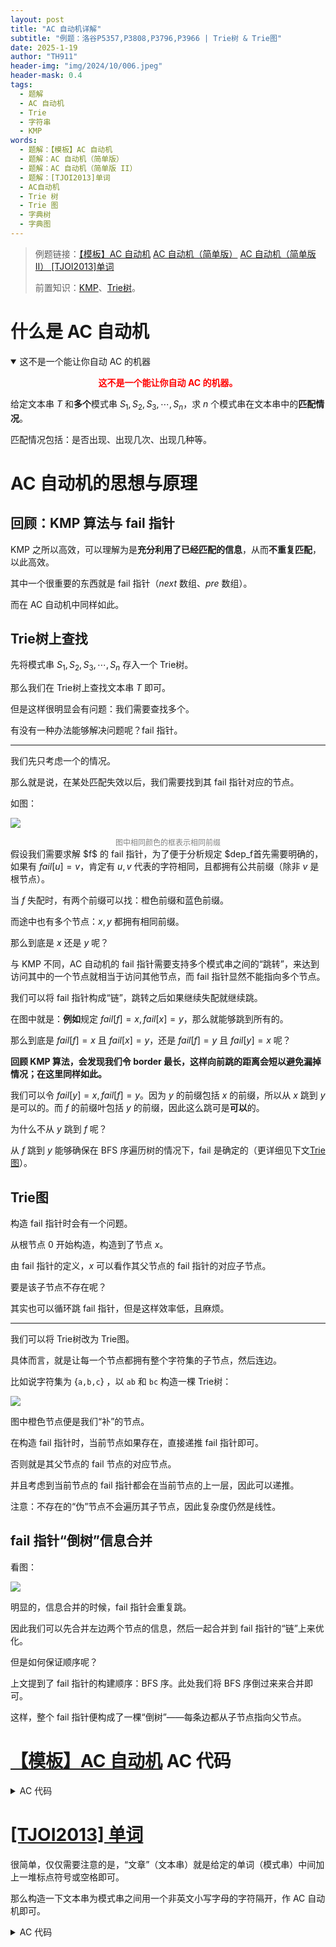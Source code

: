 ```yaml
---
layout: post
title: "AC 自动机详解"
subtitle: "例题：洛谷P5357,P3808,P3796,P3966 | Trie树 & Trie图"
date: 2025-1-19
author: "TH911"
header-img: "img/2024/10/006.jpeg"
header-mask: 0.4
tags:
  - 题解
  - AC 自动机
  - Trie
  - 字符串
  - KMP
words:
  - 题解：【模板】AC 自动机
  - 题解：AC 自动机（简单版）
  - 题解：AC 自动机（简单版 II）
  - 题解：[TJOI2013]单词
  - AC自动机
  - Trie 树
  - Trie 图
  - 字典树
  - 字典图
---
```


> 例题链接：[【模板】AC 自动机](https://www.luogu.com.cn/problem/P5357) [AC 自动机（简单版）](https://www.luogu.com.cn/problem/P3808) [AC 自动机（简单版 II） ](https://www.luogu.com.cn/problem/P3796) [[TJOI2013]单词](https://luogu.com.cn/problem/P3966)
>
> 前置知识：[KMP](/2024/11/18/2/)、[Trie树](/2024/11/14/1/)。

# 什么是 AC 自动机

<details class="warning" open>
    <summary>这不是一个能让你自动 AC 的机器</summary>
    <p style="color:red;text-align:center">
        <b>这不是一个能让你自动 AC 的机器。</b>
    </p>
</details>

给定文本串 $T$ 和**多个**模式串 $S_1,S_2,S_3,\cdots,S_n$，求 $n$ 个模式串在文本串中的**匹配情况**。

匹配情况包括：是否出现、出现几次、出现几种等。

# AC 自动机的思想与原理

## 回顾：KMP 算法与 fail 指针

KMP 之所以高效，可以理解为是**充分利用了已经匹配的信息**，从而**不重复匹配**，以此高效。

其中一个很重要的东西就是 fail 指针（$next$ 数组、$pre$ 数组）。

而在 AC 自动机中同样如此。

## Trie树上查找

先将模式串 $S_1,S_2,S_3,\cdots,S_n$ 存入一个 Trie树。

那么我们在 Trie树上查找文本串 $T$ 即可。

但是这样很明显会有问题：我们需要查找多个。

有没有一种办法能够解决问题呢？fail 指针。

***

我们先只考虑一个的情况。

那么就是说，在某处匹配失效以后，我们需要找到其 fail 指针对应的节点。

如图：

![](/img/2025/01/010.png)

<div style="text-align:center;font-size:12px;color:gray;">
    图中相同颜色的框表示相同前缀
</div>
假设我们需要求解 $f$ 的 fail 指针，为了便于分析规定 $dep_f<dep<y<dep_x$，$dep_x$ 表示节点 $x$ 的深度，原因见下文。

首先需要明确的，如果有 $fail[u]=v$，肯定有 $u,v$ 代表的字符相同，且都拥有公共前缀（除非 $v$ 是根节点）。

当 $f$ 失配时，有两个前缀可以找：橙色前缀和蓝色前缀。

而途中也有多个节点：$x,y$ 都拥有相同前缀。

那么到底是 $x$ 还是 $y$ 呢？

与 KMP 不同，AC 自动机的 fail 指针需要支持多个模式串之间的“跳转”，来达到访问其中的一个节点就相当于访问其他节点，而 fail 指针显然不能指向多个节点。

我们可以将 fail 指针构成“链”，跳转之后如果继续失配就继续跳。

在图中就是：**例如**规定 $fail[f]=x,fail[x]=y$，那么就能够跳到所有的。

那么到底是 $fail[f]=x$ 且 $fail[x]=y$，还是 $fail[f]=y$ 且 $fail[y]=x$ 呢？

**回顾 KMP 算法，会发现我们令 border 最长，这样向前跳的距离会短以避免漏掉情况；在这里同样如此。**

我们可以令 $fail[y]=x,fail[f]=y$。因为 $y$ 的前缀包括 $x$ 的前缀，所以从 $x$ 跳到 $y$ 是可以的。而 $f$ 的前缀叶包括 $y$ 的前缀，因此这么跳可是**可以**的。

为什么不从 $y$ 跳到 $f$ 呢？

从 $f$ 跳到 $y$ 能够确保在 BFS 序遍历树的情况下，fail 是确定的（更详细见下文[Trie图](#Trie图)）。

## Trie图

构造 fail 指针时会有一个问题。

从根节点 $0$ 开始构造，构造到了节点 $x$。

由 fail 指针的定义，$x$ 可以看作其父节点的 fail 指针的对应子节点。

要是该子节点不存在呢？

其实也可以循环跳 fail 指针，但是这样效率低，且麻烦。

***

我们可以将 Trie树改为 Trie图。

具体而言，就是让每一个节点都拥有整个字符集的子节点，然后连边。

比如说字符集为 $\{\texttt{a,b,c}\}$ ，以 $\texttt{ab}$ 和 $\texttt{bc}$ 构造一棵 Trie树：

![](/img/2025/01/011.png)

图中橙色节点便是我们“补”的节点。

在构造 fail 指针时，当前节点如果存在，直接递推 fail 指针即可。

否则就是其父节点的 fail 节点的对应节点。

并且考虑到当前节点的 fail 指针都会在当前节点的上一层，因此可以递推。

注意：不存在的“伪”节点不会遍历其子节点，因此复杂度仍然是线性。

## fail 指针“倒树”信息合并

看图：

![](/img/2025/01/012.png)

明显的，信息合并的时候，fail 指针会重复跳。

因此我们可以先合并左边两个节点的信息，然后一起合并到 fail 指针的“链”上来优化。

但是如何保证顺序呢？

上文提到了 fail 指针的构建顺序：BFS 序。此处我们将 BFS 序倒过来来合并即可。

这样，整个 fail 指针便构成了一棵“倒树”——每条边都从子节点指向父节点。

# [【模板】AC 自动机](https://www.luogu.com.cn/problem/P5357) AC 代码

<details class="success">
    <summary>AC 代码</summary>
<div class="language-cpp highlighter-rouge"><div class="highlight"><pre class="highlight"><code><div class="table-responsive"><table class="rouge-table table"><tbody><tr><td class="rouge-gutter gl"><pre class="lineno">1
2
3
4
5
6
7
8
9
10
11
12
13
14
15
16
17
18
19
20
21
22
23
24
25
26
27
28
29
30
31
32
33
34
35
36
37
38
39
40
41
42
43
44
45
46
47
48
49
50
51
52
53
54
55
56
57
58
59
60
61
62
63
64
65
66
67
68
69
70
71
72
73
74
75
76
77
78
79
80
81
82
83
84
85
86
87
88
89
90
91
92
93
94
95
96
97
98
99
100
</pre></td><td class="rouge-code"><pre><span class="c1">//#include&lt;bits/stdc++.h&gt;</span>
<span class="cp">#include</span><span class="cpf">&lt;algorithm&gt;</span><span class="cp">
#include</span><span class="cpf">&lt;iostream&gt;</span><span class="cp">
#include</span><span class="cpf">&lt;cstring&gt;</span><span class="cp">
#include</span><span class="cpf">&lt;iomanip&gt;</span><span class="cp">
#include</span><span class="cpf">&lt;cstdio&gt;</span><span class="cp">
#include</span><span class="cpf">&lt;string&gt;</span><span class="cp">
#include</span><span class="cpf">&lt;vector&gt;</span><span class="cp">
#include</span><span class="cpf">&lt;cmath&gt;</span><span class="c1"> </span><span class="cp">
#include</span><span class="cpf">&lt;ctime&gt;</span><span class="cp">
#include</span><span class="cpf">&lt;deque&gt;</span><span class="cp">
#include</span><span class="cpf">&lt;queue&gt;</span><span class="cp">
#include</span><span class="cpf">&lt;stack&gt;</span><span class="cp">
#include</span><span class="cpf">&lt;list&gt;</span><span class="cp">
#include</span><span class="cpf">&lt;unordered_map&gt;</span><span class="cp">
</span><span class="k">using</span> <span class="k">namespace</span> <span class="n">std</span><span class="p">;</span>
<span class="k">typedef</span> <span class="kt">unsigned</span> <span class="kt">long</span> <span class="kt">long</span> <span class="n">ull</span><span class="p">;</span>
<span class="k">constexpr</span> <span class="k">const</span> <span class="kt">int</span> <span class="n">N</span><span class="o">=</span><span class="mf">2e5</span><span class="p">,</span><span class="n">S</span><span class="o">=</span><span class="mf">2e5</span><span class="p">,</span><span class="n">T</span><span class="o">=</span><span class="mf">2e6</span><span class="p">;</span>
<span class="kt">int</span> <span class="n">n</span><span class="p">;</span>
<span class="kt">int</span> <span class="n">flag</span><span class="p">[</span><span class="n">N</span><span class="o">+</span><span class="mi">1</span><span class="p">];</span>
<span class="n">unordered_map</span><span class="o">&lt;</span><span class="n">string</span><span class="p">,</span><span class="kt">int</span><span class="o">&gt;</span><span class="n">map</span><span class="p">;</span>
<span class="n">string</span> <span class="n">s</span><span class="p">;</span>
<span class="kt">char</span> <span class="n">t</span><span class="p">[</span><span class="n">T</span><span class="o">+</span><span class="mi">1</span><span class="p">];</span>
<span class="n">queue</span><span class="o">&lt;</span><span class="kt">int</span><span class="o">&gt;</span><span class="n">q</span><span class="p">;</span>
<span class="k">struct</span> <span class="nc">trie</span><span class="p">{</span>
	<span class="k">struct</span> <span class="nc">node</span><span class="p">{</span>
		<span class="kt">int</span> <span class="n">m</span><span class="p">[</span><span class="mi">26</span><span class="p">];</span>
		<span class="kt">int</span> <span class="n">id</span><span class="p">,</span><span class="n">fail</span><span class="p">,</span><span class="n">cnt</span><span class="p">;</span>
	<span class="p">}</span><span class="n">t</span><span class="p">[</span><span class="n">S</span><span class="o">+</span><span class="mi">1</span><span class="p">];</span>

	<span class="kt">int</span> <span class="n">top</span><span class="p">;</span>
	<span class="kt">void</span> <span class="nf">insert</span><span class="p">(</span><span class="n">string</span> <span class="n">s</span><span class="p">,</span><span class="kt">int</span> <span class="n">id</span><span class="p">){</span>
	    <span class="kt">int</span> <span class="n">p</span><span class="o">=</span><span class="mi">0</span><span class="p">;</span>
	    <span class="k">for</span><span class="p">(</span><span class="kt">int</span> <span class="n">i</span><span class="o">=</span><span class="mi">0</span><span class="p">;</span><span class="n">i</span><span class="o">&lt;</span><span class="n">s</span><span class="p">.</span><span class="n">size</span><span class="p">();</span><span class="n">i</span><span class="o">++</span><span class="p">){</span>
	        <span class="k">if</span><span class="p">(</span><span class="o">!</span><span class="n">t</span><span class="p">[</span><span class="n">p</span><span class="p">].</span><span class="n">m</span><span class="p">[</span><span class="n">s</span><span class="p">[</span><span class="n">i</span><span class="p">]</span><span class="o">-</span><span class="sc">'a'</span><span class="p">])</span><span class="n">t</span><span class="p">[</span><span class="n">p</span><span class="p">].</span><span class="n">m</span><span class="p">[</span><span class="n">s</span><span class="p">[</span><span class="n">i</span><span class="p">]</span><span class="o">-</span><span class="sc">'a'</span><span class="p">]</span><span class="o">=++</span><span class="n">top</span><span class="p">;</span>
	        <span class="n">p</span><span class="o">=</span><span class="n">t</span><span class="p">[</span><span class="n">p</span><span class="p">].</span><span class="n">m</span><span class="p">[</span><span class="n">s</span><span class="p">[</span><span class="n">i</span><span class="p">]</span><span class="o">-</span><span class="sc">'a'</span><span class="p">];</span>
	    <span class="p">}</span>
	    <span class="n">t</span><span class="p">[</span><span class="n">p</span><span class="p">].</span><span class="n">id</span><span class="o">=</span><span class="n">id</span><span class="p">;</span>
	<span class="p">}</span>
	<span class="kt">int</span> <span class="n">q</span><span class="p">[</span><span class="n">N</span><span class="o">+</span><span class="mi">1</span><span class="p">],</span><span class="n">front</span><span class="p">,</span><span class="n">rear</span><span class="p">;</span>
	<span class="kt">void</span> <span class="nf">build</span><span class="p">(){</span><span class="c1">//构造 fail 指针</span>
		<span class="n">t</span><span class="p">[</span><span class="mi">0</span><span class="p">].</span><span class="n">fail</span><span class="o">=</span><span class="mi">0</span><span class="p">;</span>
	    <span class="c1">//注意这里只入队真子节点，伪造的子节点不需要加入队列</span>
	    <span class="k">for</span><span class="p">(</span><span class="kt">int</span> <span class="n">i</span><span class="o">=</span><span class="mi">0</span><span class="p">;</span><span class="n">i</span><span class="o">&lt;</span><span class="mi">26</span><span class="p">;</span><span class="n">i</span><span class="o">++</span><span class="p">){</span>
			<span class="k">if</span><span class="p">(</span><span class="n">t</span><span class="p">[</span><span class="mi">0</span><span class="p">].</span><span class="n">m</span><span class="p">[</span><span class="n">i</span><span class="p">]){</span>
				<span class="n">t</span><span class="p">[</span><span class="n">t</span><span class="p">[</span><span class="mi">0</span><span class="p">].</span><span class="n">m</span><span class="p">[</span><span class="n">i</span><span class="p">]].</span><span class="n">fail</span><span class="o">=</span><span class="mi">0</span><span class="p">;</span>
				<span class="n">q</span><span class="p">[</span><span class="n">rear</span><span class="o">++</span><span class="p">]</span><span class="o">=</span><span class="n">t</span><span class="p">[</span><span class="mi">0</span><span class="p">].</span><span class="n">m</span><span class="p">[</span><span class="n">i</span><span class="p">];</span>
			<span class="p">}</span><span class="k">else</span> <span class="n">t</span><span class="p">[</span><span class="n">t</span><span class="p">[</span><span class="mi">0</span><span class="p">].</span><span class="n">m</span><span class="p">[</span><span class="n">i</span><span class="p">]].</span><span class="n">fail</span><span class="o">=</span><span class="mi">0</span><span class="p">;</span>
		<span class="p">}</span>
	    <span class="k">while</span><span class="p">(</span><span class="n">front</span><span class="o">&lt;</span><span class="n">rear</span><span class="p">){</span>
	    	<span class="kt">int</span> <span class="n">u</span><span class="o">=</span><span class="n">q</span><span class="p">[</span><span class="n">front</span><span class="o">++</span><span class="p">];</span>
	        <span class="k">for</span><span class="p">(</span><span class="kt">int</span> <span class="n">i</span><span class="o">=</span><span class="mi">0</span><span class="p">;</span><span class="n">i</span><span class="o">&lt;</span><span class="mi">26</span><span class="p">;</span><span class="n">i</span><span class="o">++</span><span class="p">){</span>
	        	<span class="k">if</span><span class="p">(</span><span class="n">t</span><span class="p">[</span><span class="n">u</span><span class="p">].</span><span class="n">m</span><span class="p">[</span><span class="n">i</span><span class="p">]){</span>
	        		<span class="n">t</span><span class="p">[</span><span class="n">t</span><span class="p">[</span><span class="n">u</span><span class="p">].</span><span class="n">m</span><span class="p">[</span><span class="n">i</span><span class="p">]].</span><span class="n">fail</span><span class="o">=</span><span class="n">t</span><span class="p">[</span><span class="n">t</span><span class="p">[</span><span class="n">u</span><span class="p">].</span><span class="n">fail</span><span class="p">].</span><span class="n">m</span><span class="p">[</span><span class="n">i</span><span class="p">];</span>
	        		<span class="n">q</span><span class="p">[</span><span class="n">rear</span><span class="o">++</span><span class="p">]</span><span class="o">=</span><span class="n">t</span><span class="p">[</span><span class="n">u</span><span class="p">].</span><span class="n">m</span><span class="p">[</span><span class="n">i</span><span class="p">];</span>
				<span class="p">}</span><span class="k">else</span> <span class="n">t</span><span class="p">[</span><span class="n">u</span><span class="p">].</span><span class="n">m</span><span class="p">[</span><span class="n">i</span><span class="p">]</span><span class="o">=</span><span class="n">t</span><span class="p">[</span><span class="n">t</span><span class="p">[</span><span class="n">u</span><span class="p">].</span><span class="n">fail</span><span class="p">].</span><span class="n">m</span><span class="p">[</span><span class="n">i</span><span class="p">];</span>
			<span class="p">}</span>
	    <span class="p">}</span>
	<span class="p">}</span><span class="c1">//查询</span>
	<span class="kt">void</span> <span class="nf">query</span><span class="p">(</span><span class="kt">char</span> <span class="o">*</span><span class="n">ss</span><span class="p">){</span>
	    <span class="kt">int</span> <span class="n">p</span><span class="o">=</span><span class="mi">0</span><span class="p">;</span>
	    <span class="k">static</span> <span class="kt">int</span> <span class="n">ans</span><span class="p">[</span><span class="n">N</span><span class="o">+</span><span class="mi">1</span><span class="p">];</span>
	    <span class="n">memset</span><span class="p">(</span><span class="n">ans</span><span class="p">,</span><span class="mi">0</span><span class="p">,</span><span class="k">sizeof</span><span class="p">(</span><span class="n">ans</span><span class="p">));</span>
	    <span class="k">for</span><span class="p">(</span><span class="kt">int</span> <span class="n">i</span><span class="o">=</span><span class="mi">0</span><span class="p">;</span><span class="n">ss</span><span class="p">[</span><span class="n">i</span><span class="p">];</span><span class="n">i</span><span class="o">++</span><span class="p">){</span>
	        <span class="n">p</span><span class="o">=</span><span class="n">t</span><span class="p">[</span><span class="n">p</span><span class="p">].</span><span class="n">m</span><span class="p">[</span><span class="n">ss</span><span class="p">[</span><span class="n">i</span><span class="p">]</span><span class="o">-</span><span class="sc">'a'</span><span class="p">];</span>
	        <span class="n">t</span><span class="p">[</span><span class="n">p</span><span class="p">].</span><span class="n">cnt</span><span class="o">++</span><span class="p">;</span><span class="c1">//cnt技术，下文合并信息</span>
	    <span class="p">}</span>
	    <span class="k">for</span><span class="p">(</span><span class="kt">int</span> <span class="n">i</span><span class="o">=</span><span class="n">rear</span><span class="o">-</span><span class="mi">1</span><span class="p">;</span><span class="n">i</span><span class="o">&gt;=</span><span class="mi">0</span><span class="p">;</span><span class="n">i</span><span class="o">--</span><span class="p">){</span><span class="c1">//id可以找到原来的答案</span>
	    	<span class="n">ans</span><span class="p">[</span><span class="n">t</span><span class="p">[</span><span class="n">q</span><span class="p">[</span><span class="n">i</span><span class="p">]].</span><span class="n">id</span><span class="p">]</span><span class="o">+=</span><span class="n">t</span><span class="p">[</span><span class="n">q</span><span class="p">[</span><span class="n">i</span><span class="p">]].</span><span class="n">cnt</span><span class="p">;</span> 
	    	<span class="n">t</span><span class="p">[</span><span class="n">t</span><span class="p">[</span><span class="n">q</span><span class="p">[</span><span class="n">i</span><span class="p">]].</span><span class="n">fail</span><span class="p">].</span><span class="n">cnt</span><span class="o">+=</span><span class="n">t</span><span class="p">[</span><span class="n">q</span><span class="p">[</span><span class="n">i</span><span class="p">]].</span><span class="n">cnt</span><span class="p">;</span><span class="c1">//合并到fail上，后面fail再统计</span>
		<span class="p">}</span>
	    
		<span class="k">for</span><span class="p">(</span><span class="kt">int</span> <span class="n">i</span><span class="o">=</span><span class="mi">1</span><span class="p">;</span><span class="n">i</span><span class="o">&lt;=</span><span class="n">n</span><span class="p">;</span><span class="n">i</span><span class="o">++</span><span class="p">){</span>
			<span class="k">if</span><span class="p">(</span><span class="n">flag</span><span class="p">[</span><span class="n">i</span><span class="p">]</span><span class="o">==</span><span class="mi">0</span><span class="p">)</span><span class="n">printf</span><span class="p">(</span><span class="s">"%d</span><span class="se">\n</span><span class="s">"</span><span class="p">,</span><span class="n">ans</span><span class="p">[</span><span class="n">i</span><span class="p">]);</span>
			<span class="k">else</span> <span class="n">printf</span><span class="p">(</span><span class="s">"%d</span><span class="se">\n</span><span class="s">"</span><span class="p">,</span><span class="n">ans</span><span class="p">[</span><span class="n">flag</span><span class="p">[</span><span class="n">i</span><span class="p">]]);</span>
		<span class="p">}</span>
	<span class="p">}</span>
<span class="p">}</span><span class="n">trie</span><span class="p">;</span>
<span class="kt">int</span> <span class="nf">main</span><span class="p">(){</span>
	<span class="cm">/*freopen("test.in","r",stdin);
	freopen("test.out","w",stdout);*/</span>
	
	<span class="n">scanf</span><span class="p">(</span><span class="s">"%d"</span><span class="p">,</span><span class="o">&amp;</span><span class="n">n</span><span class="p">);</span>
	<span class="k">for</span><span class="p">(</span><span class="kt">int</span> <span class="n">i</span><span class="o">=</span><span class="mi">1</span><span class="p">;</span><span class="n">i</span><span class="o">&lt;=</span><span class="n">n</span><span class="p">;</span><span class="n">i</span><span class="o">++</span><span class="p">){</span>
		<span class="n">cin</span><span class="o">&gt;&gt;</span><span class="n">s</span><span class="p">;</span>
	    <span class="c1">//去重,因为标记.id是直接赋值</span>
		<span class="k">if</span><span class="p">(</span><span class="n">map</span><span class="p">.</span><span class="n">count</span><span class="p">(</span><span class="n">s</span><span class="p">)){</span>
			<span class="n">flag</span><span class="p">[</span><span class="n">i</span><span class="p">]</span><span class="o">=</span><span class="n">map</span><span class="p">[</span><span class="n">s</span><span class="p">];</span>
		<span class="p">}</span><span class="k">else</span><span class="p">{</span>
			<span class="n">map</span><span class="p">[</span><span class="n">s</span><span class="p">]</span><span class="o">=</span><span class="n">i</span><span class="p">;</span>
			<span class="n">trie</span><span class="p">.</span><span class="n">insert</span><span class="p">(</span><span class="n">s</span><span class="p">,</span><span class="n">i</span><span class="p">);</span>
		<span class="p">}</span>
	<span class="p">}</span><span class="n">trie</span><span class="p">.</span><span class="n">build</span><span class="p">();</span>
	<span class="n">scanf</span><span class="p">(</span><span class="s">"%s"</span><span class="p">,</span><span class="n">t</span><span class="p">);</span>
	<span class="n">trie</span><span class="p">.</span><span class="n">query</span><span class="p">(</span><span class="n">t</span><span class="p">);</span>	
	
	<span class="cm">/*fclose(stdin);
	fclose(stdout);*/</span>
	<span class="k">return</span> <span class="mi">0</span><span class="p">;</span>
<span class="p">}</span>
</pre></td></tr></tbody></table></div></code></pre></div></div>
</details>

# [[TJOI2013] 单词](https://luogu.com.cn/problem/P3966)

很简单，仅仅需要注意的是，“文章”（文本串）就是给定的单词（模式串）中间加上一堆标点符号或空格即可。

那么构造一下文本串为模式串之间用一个非英文小写字母的字符隔开，作 AC 自动机即可。

<details class="success">
    <summary>AC 代码</summary>
<div class="language-cpp highlighter-rouge"><div class="highlight"><pre class="highlight"><code><div class="table-responsive"><table class="rouge-table table"><tbody><tr><td class="rouge-gutter gl"><pre class="lineno">1
2
3
4
5
6
7
8
9
10
11
12
13
14
15
16
17
18
19
20
21
22
23
24
25
26
27
28
29
30
31
32
33
34
35
36
37
38
39
40
41
42
43
44
45
46
47
48
49
50
51
52
53
54
55
56
57
58
59
60
61
62
63
64
65
66
67
68
69
70
71
72
73
74
75
76
77
78
79
80
81
82
83
84
85
86
87
88
89
90
91
92
93
94
95
96
97
98
</pre></td><td class="rouge-code"><pre><span class="c1">//#include&lt;bits/stdc++.h&gt;</span>
<span class="cp">#include</span><span class="cpf">&lt;algorithm&gt;</span><span class="cp">
#include</span><span class="cpf">&lt;iostream&gt;</span><span class="cp">
#include</span><span class="cpf">&lt;cstring&gt;</span><span class="cp">
#include</span><span class="cpf">&lt;iomanip&gt;</span><span class="cp">
#include</span><span class="cpf">&lt;cstdio&gt;</span><span class="cp">
#include</span><span class="cpf">&lt;string&gt;</span><span class="cp">
#include</span><span class="cpf">&lt;vector&gt;</span><span class="cp">
#include</span><span class="cpf">&lt;cmath&gt;</span><span class="c1"> </span><span class="cp">
#include</span><span class="cpf">&lt;ctime&gt;</span><span class="cp">
#include</span><span class="cpf">&lt;deque&gt;</span><span class="cp">
#include</span><span class="cpf">&lt;queue&gt;</span><span class="cp">
#include</span><span class="cpf">&lt;stack&gt;</span><span class="cp">
#include</span><span class="cpf">&lt;list&gt;</span><span class="cp">
#include</span><span class="cpf">&lt;unordered_map&gt;</span><span class="cp">
</span><span class="k">using</span> <span class="k">namespace</span> <span class="n">std</span><span class="p">;</span>
<span class="k">typedef</span> <span class="kt">unsigned</span> <span class="kt">long</span> <span class="kt">long</span> <span class="n">ull</span><span class="p">;</span>
<span class="k">constexpr</span> <span class="k">const</span> <span class="kt">int</span> <span class="n">N</span><span class="o">=</span><span class="mf">1e6</span><span class="p">,</span><span class="n">S</span><span class="o">=</span><span class="mf">1e6</span><span class="p">;</span>
<span class="kt">int</span> <span class="n">n</span><span class="p">;</span>
<span class="kt">int</span> <span class="n">flag</span><span class="p">[</span><span class="n">N</span><span class="o">+</span><span class="mi">1</span><span class="p">];</span>
<span class="n">unordered_map</span><span class="o">&lt;</span><span class="n">string</span><span class="p">,</span><span class="kt">int</span><span class="o">&gt;</span><span class="n">map</span><span class="p">;</span>
<span class="n">string</span> <span class="n">s</span><span class="p">,</span><span class="n">t</span><span class="p">;</span>
<span class="n">queue</span><span class="o">&lt;</span><span class="kt">int</span><span class="o">&gt;</span><span class="n">q</span><span class="p">;</span>
<span class="k">struct</span> <span class="nc">trie</span><span class="p">{</span>
	<span class="k">struct</span> <span class="nc">node</span><span class="p">{</span>
		<span class="kt">int</span> <span class="n">m</span><span class="p">[</span><span class="mi">26</span><span class="p">];</span>
		<span class="kt">int</span> <span class="n">id</span><span class="p">,</span><span class="n">fail</span><span class="p">,</span><span class="n">cnt</span><span class="p">;</span>
	<span class="p">}</span><span class="n">t</span><span class="p">[</span><span class="n">S</span><span class="o">+</span><span class="mi">1</span><span class="p">];</span>

	<span class="kt">int</span> <span class="n">top</span><span class="p">;</span>
	<span class="kt">void</span> <span class="nf">insert</span><span class="p">(</span><span class="n">string</span> <span class="n">s</span><span class="p">,</span><span class="kt">int</span> <span class="n">id</span><span class="p">){</span>
	    <span class="kt">int</span> <span class="n">p</span><span class="o">=</span><span class="mi">0</span><span class="p">;</span>
	    <span class="k">for</span><span class="p">(</span><span class="kt">int</span> <span class="n">i</span><span class="o">=</span><span class="mi">0</span><span class="p">;</span><span class="n">i</span><span class="o">&lt;</span><span class="n">s</span><span class="p">.</span><span class="n">size</span><span class="p">();</span><span class="n">i</span><span class="o">++</span><span class="p">){</span>
	        <span class="k">if</span><span class="p">(</span><span class="o">!</span><span class="n">t</span><span class="p">[</span><span class="n">p</span><span class="p">].</span><span class="n">m</span><span class="p">[</span><span class="n">s</span><span class="p">[</span><span class="n">i</span><span class="p">]</span><span class="o">-</span><span class="sc">'a'</span><span class="p">])</span><span class="n">t</span><span class="p">[</span><span class="n">p</span><span class="p">].</span><span class="n">m</span><span class="p">[</span><span class="n">s</span><span class="p">[</span><span class="n">i</span><span class="p">]</span><span class="o">-</span><span class="sc">'a'</span><span class="p">]</span><span class="o">=++</span><span class="n">top</span><span class="p">;</span>
	        <span class="n">p</span><span class="o">=</span><span class="n">t</span><span class="p">[</span><span class="n">p</span><span class="p">].</span><span class="n">m</span><span class="p">[</span><span class="n">s</span><span class="p">[</span><span class="n">i</span><span class="p">]</span><span class="o">-</span><span class="sc">'a'</span><span class="p">];</span>
	    <span class="p">}</span>
	    <span class="n">t</span><span class="p">[</span><span class="n">p</span><span class="p">].</span><span class="n">id</span><span class="o">=</span><span class="n">id</span><span class="p">;</span>
	<span class="p">}</span>
	<span class="kt">int</span> <span class="n">q</span><span class="p">[</span><span class="n">N</span><span class="o">+</span><span class="mi">1</span><span class="p">],</span><span class="n">front</span><span class="p">,</span><span class="n">rear</span><span class="p">;</span>
	<span class="kt">void</span> <span class="nf">build</span><span class="p">(){</span>
		<span class="n">t</span><span class="p">[</span><span class="mi">0</span><span class="p">].</span><span class="n">fail</span><span class="o">=</span><span class="mi">0</span><span class="p">;</span>
	    <span class="k">for</span><span class="p">(</span><span class="kt">int</span> <span class="n">i</span><span class="o">=</span><span class="mi">0</span><span class="p">;</span><span class="n">i</span><span class="o">&lt;</span><span class="mi">26</span><span class="p">;</span><span class="n">i</span><span class="o">++</span><span class="p">){</span>
			<span class="k">if</span><span class="p">(</span><span class="n">t</span><span class="p">[</span><span class="mi">0</span><span class="p">].</span><span class="n">m</span><span class="p">[</span><span class="n">i</span><span class="p">]){</span>
				<span class="n">t</span><span class="p">[</span><span class="n">t</span><span class="p">[</span><span class="mi">0</span><span class="p">].</span><span class="n">m</span><span class="p">[</span><span class="n">i</span><span class="p">]].</span><span class="n">fail</span><span class="o">=</span><span class="mi">0</span><span class="p">;</span>
				<span class="n">q</span><span class="p">[</span><span class="n">rear</span><span class="o">++</span><span class="p">]</span><span class="o">=</span><span class="n">t</span><span class="p">[</span><span class="mi">0</span><span class="p">].</span><span class="n">m</span><span class="p">[</span><span class="n">i</span><span class="p">];</span>
			<span class="p">}</span><span class="k">else</span> <span class="n">t</span><span class="p">[</span><span class="n">t</span><span class="p">[</span><span class="mi">0</span><span class="p">].</span><span class="n">m</span><span class="p">[</span><span class="n">i</span><span class="p">]].</span><span class="n">fail</span><span class="o">=</span><span class="mi">0</span><span class="p">;</span>
		<span class="p">}</span>
	    <span class="k">while</span><span class="p">(</span><span class="n">front</span><span class="o">&lt;</span><span class="n">rear</span><span class="p">){</span>
	    	<span class="kt">int</span> <span class="n">u</span><span class="o">=</span><span class="n">q</span><span class="p">[</span><span class="n">front</span><span class="o">++</span><span class="p">];</span>
	        <span class="k">for</span><span class="p">(</span><span class="kt">int</span> <span class="n">i</span><span class="o">=</span><span class="mi">0</span><span class="p">;</span><span class="n">i</span><span class="o">&lt;</span><span class="mi">26</span><span class="p">;</span><span class="n">i</span><span class="o">++</span><span class="p">){</span>
	        	<span class="k">if</span><span class="p">(</span><span class="n">t</span><span class="p">[</span><span class="n">u</span><span class="p">].</span><span class="n">m</span><span class="p">[</span><span class="n">i</span><span class="p">]){</span>
	        		<span class="n">t</span><span class="p">[</span><span class="n">t</span><span class="p">[</span><span class="n">u</span><span class="p">].</span><span class="n">m</span><span class="p">[</span><span class="n">i</span><span class="p">]].</span><span class="n">fail</span><span class="o">=</span><span class="n">t</span><span class="p">[</span><span class="n">t</span><span class="p">[</span><span class="n">u</span><span class="p">].</span><span class="n">fail</span><span class="p">].</span><span class="n">m</span><span class="p">[</span><span class="n">i</span><span class="p">];</span>
	        		<span class="n">q</span><span class="p">[</span><span class="n">rear</span><span class="o">++</span><span class="p">]</span><span class="o">=</span><span class="n">t</span><span class="p">[</span><span class="n">u</span><span class="p">].</span><span class="n">m</span><span class="p">[</span><span class="n">i</span><span class="p">];</span>
				<span class="p">}</span><span class="k">else</span> <span class="n">t</span><span class="p">[</span><span class="n">u</span><span class="p">].</span><span class="n">m</span><span class="p">[</span><span class="n">i</span><span class="p">]</span><span class="o">=</span><span class="n">t</span><span class="p">[</span><span class="n">t</span><span class="p">[</span><span class="n">u</span><span class="p">].</span><span class="n">fail</span><span class="p">].</span><span class="n">m</span><span class="p">[</span><span class="n">i</span><span class="p">];</span>
			<span class="p">}</span>
	    <span class="p">}</span>
	<span class="p">}</span>
	<span class="kt">void</span> <span class="nf">query</span><span class="p">(</span><span class="n">string</span> <span class="n">ss</span><span class="p">){</span>
	    <span class="kt">int</span> <span class="n">p</span><span class="o">=</span><span class="mi">0</span><span class="p">;</span>
	    <span class="k">static</span> <span class="kt">int</span> <span class="n">ans</span><span class="p">[</span><span class="n">N</span><span class="o">+</span><span class="mi">1</span><span class="p">];</span>
	    <span class="n">memset</span><span class="p">(</span><span class="n">ans</span><span class="p">,</span><span class="mi">0</span><span class="p">,</span><span class="k">sizeof</span><span class="p">(</span><span class="n">ans</span><span class="p">));</span>
	    <span class="k">for</span><span class="p">(</span><span class="kt">int</span> <span class="n">i</span><span class="o">=</span><span class="mi">0</span><span class="p">;</span><span class="n">i</span><span class="o">&lt;</span><span class="n">ss</span><span class="p">.</span><span class="n">size</span><span class="p">();</span><span class="n">i</span><span class="o">++</span><span class="p">){</span>
	        <span class="n">p</span><span class="o">=</span><span class="n">t</span><span class="p">[</span><span class="n">p</span><span class="p">].</span><span class="n">m</span><span class="p">[</span><span class="n">ss</span><span class="p">[</span><span class="n">i</span><span class="p">]</span><span class="o">-</span><span class="sc">'a'</span><span class="p">];</span>
	        <span class="n">t</span><span class="p">[</span><span class="n">p</span><span class="p">].</span><span class="n">cnt</span><span class="o">++</span><span class="p">;</span>
	    <span class="p">}</span>
	    <span class="k">for</span><span class="p">(</span><span class="kt">int</span> <span class="n">i</span><span class="o">=</span><span class="n">rear</span><span class="o">-</span><span class="mi">1</span><span class="p">;</span><span class="n">i</span><span class="o">&gt;=</span><span class="mi">0</span><span class="p">;</span><span class="n">i</span><span class="o">--</span><span class="p">){</span>
	    	<span class="n">ans</span><span class="p">[</span><span class="n">t</span><span class="p">[</span><span class="n">q</span><span class="p">[</span><span class="n">i</span><span class="p">]].</span><span class="n">id</span><span class="p">]</span><span class="o">+=</span><span class="n">t</span><span class="p">[</span><span class="n">q</span><span class="p">[</span><span class="n">i</span><span class="p">]].</span><span class="n">cnt</span><span class="p">;</span> 
	    	<span class="n">t</span><span class="p">[</span><span class="n">t</span><span class="p">[</span><span class="n">q</span><span class="p">[</span><span class="n">i</span><span class="p">]].</span><span class="n">fail</span><span class="p">].</span><span class="n">cnt</span><span class="o">+=</span><span class="n">t</span><span class="p">[</span><span class="n">q</span><span class="p">[</span><span class="n">i</span><span class="p">]].</span><span class="n">cnt</span><span class="p">;</span>
		<span class="p">}</span>
	    
		<span class="k">for</span><span class="p">(</span><span class="kt">int</span> <span class="n">i</span><span class="o">=</span><span class="mi">1</span><span class="p">;</span><span class="n">i</span><span class="o">&lt;=</span><span class="n">n</span><span class="p">;</span><span class="n">i</span><span class="o">++</span><span class="p">){</span>
			<span class="k">if</span><span class="p">(</span><span class="n">flag</span><span class="p">[</span><span class="n">i</span><span class="p">]</span><span class="o">==</span><span class="mi">0</span><span class="p">)</span><span class="n">printf</span><span class="p">(</span><span class="s">"%d</span><span class="se">\n</span><span class="s">"</span><span class="p">,</span><span class="n">ans</span><span class="p">[</span><span class="n">i</span><span class="p">]);</span>
			<span class="k">else</span> <span class="n">printf</span><span class="p">(</span><span class="s">"%d</span><span class="se">\n</span><span class="s">"</span><span class="p">,</span><span class="n">ans</span><span class="p">[</span><span class="n">flag</span><span class="p">[</span><span class="n">i</span><span class="p">]]);</span>
		<span class="p">}</span>
	<span class="p">}</span>
<span class="p">}</span><span class="n">trie</span><span class="p">;</span>
<span class="kt">int</span> <span class="nf">main</span><span class="p">(){</span>
<span class="c1">//	freopen("test.in","r",stdin);</span>
<span class="c1">//	freopen("test.out","w",stdout);</span>
	
	<span class="n">scanf</span><span class="p">(</span><span class="s">"%d"</span><span class="p">,</span><span class="o">&amp;</span><span class="n">n</span><span class="p">);</span>
	<span class="k">for</span><span class="p">(</span><span class="kt">int</span> <span class="n">i</span><span class="o">=</span><span class="mi">1</span><span class="p">;</span><span class="n">i</span><span class="o">&lt;=</span><span class="n">n</span><span class="p">;</span><span class="n">i</span><span class="o">++</span><span class="p">){</span>
		<span class="n">cin</span><span class="o">&gt;&gt;</span><span class="n">s</span><span class="p">;</span>
		<span class="n">t</span><span class="o">+=</span><span class="n">s</span><span class="o">+</span><span class="sc">'?'</span><span class="p">;</span>
		<span class="k">if</span><span class="p">(</span><span class="n">map</span><span class="p">.</span><span class="n">count</span><span class="p">(</span><span class="n">s</span><span class="p">)){</span>
			<span class="n">flag</span><span class="p">[</span><span class="n">i</span><span class="p">]</span><span class="o">=</span><span class="n">map</span><span class="p">[</span><span class="n">s</span><span class="p">];</span>
		<span class="p">}</span><span class="k">else</span><span class="p">{</span>
			<span class="n">map</span><span class="p">[</span><span class="n">s</span><span class="p">]</span><span class="o">=</span><span class="n">i</span><span class="p">;</span>
			<span class="n">trie</span><span class="p">.</span><span class="n">insert</span><span class="p">(</span><span class="n">s</span><span class="p">,</span><span class="n">i</span><span class="p">);</span>
		<span class="p">}</span>
	<span class="p">}</span><span class="n">trie</span><span class="p">.</span><span class="n">build</span><span class="p">();</span>
	
	<span class="n">trie</span><span class="p">.</span><span class="n">query</span><span class="p">(</span><span class="n">t</span><span class="p">);</span>	
	
	<span class="cm">/*fclose(stdin);
	fclose(stdout);*/</span>
	<span class="k">return</span> <span class="mi">0</span><span class="p">;</span>
<span class="p">}</span>
</pre></td></tr></tbody></table></div></code></pre></div></div>
</details>



